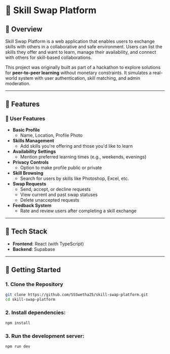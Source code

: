 # 🔁 Skill Swap Platform

## 🧠 Overview

Skill Swap Platform is a web application that enables users to exchange skills with others in a collaborative and safe environment. Users can list the skills they offer and want to learn, manage their availability, and connect with others for skill-based collaborations.

This project was originally built as part of a hackathon to explore solutions for **peer-to-peer learning** without monetary constraints. It simulates a real-world system with user authentication, skill matching, and admin moderation.

---

## 🌟 Features

### 👤 User Features

- **Basic Profile**
  - Name, Location, Profile Photo  
- **Skills Management**
  - Add skills you're offering and those you'd like to learn
- **Availability Settings**
  - Mention preferred learning times (e.g., weekends, evenings)
- **Privacy Controls**
  - Option to make profile public or private
- **Skill Browsing**
  - Search for users by skills like Photoshop, Excel, etc.
- **Swap Requests**
  - Send, accept, or decline requests
  - View current and past swap statuses
  - Delete unaccepted requests
- **Feedback System**
  - Rate and review users after completing a skill exchange

---

## 🧰 Tech Stack

- **Frontend**: React (with TypeScript)
- **Backend**: Supabase 

---

## 🚀 Getting Started

### 1. Clone the Repository
```bash
git clone https://github.com/SSSwetha25/skill-swap-platform.git
cd skill-swap-platform
```


### 2. Install dependencies:
```bash
npm install
```

### 3. Run the development server:
```bash
npm run dev
```
